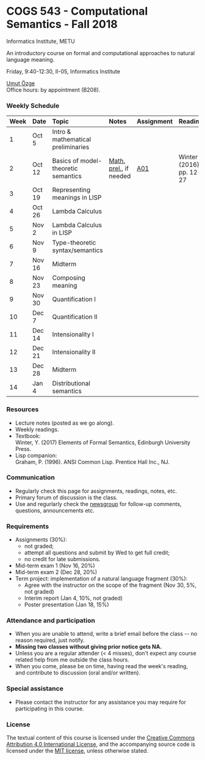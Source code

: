 # COGS 543 - Computational Semantics - Fall 2018

Informatics Institute, METU

An introductory course on formal and computational approaches to natural language meaning.

Friday, 9:40-12:30, II-05, Informatics Institute

[Umut Özge](https://umutozge.github.io)  
Office hours: by appointment (B208).

### Weekly Schedule

|Week| Date   | Topic | Notes |  Assignment | Reading |
:---|:---|:---|:---|:---|:---
1   | Oct 5  | Intro & mathematical preliminaries | 
2   | Oct 12 | Basics of model-theoretic semantics | [Math. prel.](notes/00_math-preliminaries.pdf), if needed|[A01](assignments/cogs543-assignment-01.pdf) | Winter (2016), pp. 12-27|
3   | Oct 19 | Representing meanings in LISP |       |<!---[A02](assignments/cogs543-assignment-02.pdf)-->
4   | Oct 26 | Lambda Calculus |                     |<!---[A03](assignments/cogs543-assignment-03.pdf)-->
5   | Nov 2  | Lambda Calculus in LISP |             |<!---[A04](assignments/cogs543-assignment-04.pdf)-->
6   | Nov 9  | Type-theoretic syntax/semantics |     |<!---[A05](assignments/cogs543-assignment-05.pdf)-->
7   | Nov 16 | Midterm                               |<!---[A06](assignments/cogs543-assignment-06.pdf)-->
8   | Nov 23 | Composing meaning |                   |<!---[A07](assignments/cogs543-assignment-07.pdf)-->
9   | Nov 30 | Quantification I |                    |<!---[A08](assignments/cogs543-assignment-08.pdf)-->
10  | Dec 7  | Quantification II |                   |<!---[A09](assignments/cogs543-assignment-09.pdf)-->
11  | Dec 14 | Intensionality I  |                   |<!---[A10](assignments/cogs543-assignment-10.pdf)-->
12  | Dec 21 | Intensionality II |                   |<!---[A11](assignments/cogs543-assignment-11.pdf)-->
13  | Dec 28 | Midterm |                             |<!---[A12](assignments/cogs543-assignment-12.pdf)-->
14  | Jan 4  | Distributional semantics|             |<!---[A13](assignments/cogs543-assignment-13.pdf)-->

### Resources 

* Lecture notes (posted as we go along).
* Weekly readings.
* Textbook:  
	Winter, Y. (2017) Elements of Formal Semantics, Edinburgh University Press.
* Lisp companion:  
	Graham, P. (1996). ANSI Common Lisp. Prentice Hall Inc., NJ.  

### Communication

* Regularly check this page for assignments, readings, notes, etc.
* Primary forum of discussion is the class.
* Use and regurlarly check the [newsgroup](https://groups.google.com/forum/#!forum/metu-cogs-543-computational-semantics) for follow-up comments, questions, announcements etc.

### Requirements

* Assignments (30%):
	* not graded;
	* attempt all questions and submit by Wed to get full credit;
	* no credit for late submissions.
* Mid-term exam 1 (Nov 16, 20%)
* Mid-term exam 2 (Dec 28, 20%)
* Term project: implementation of a natural language fragment (30%):
	* Agree with the instructor on the scope of the fragment (Nov 30, 5%, not graded)
	* Interim report (Jan 4, 10%, not graded)
	* Poster presentation (Jan 18, 15%)

### Attendance and participation

* When you are unable to attend, write a brief email before the class -- no reason required, just notify.
* **Missing two classes without giving prior notice gets NA.**
* Unless you are a regular attender (< 4 misses), don't expect any course related help from me outside the class hours.
* When you come, please be on time, having read the week's reading, and contribute to discussion (oral and/or written).

### Special assistance

* Please contact the instructor for any assistance you may require for participating in this course.

### License
The textual content of this course is licensed under the [Creative Commons Attribution 4.0 International License](https://creativecommons.org/licenses/by/4.0/), and the accompanying source code is licensed under the [MIT license](http://opensource.org/licenses/mit-license.php), unless otherwise stated.
